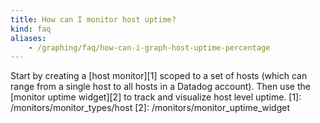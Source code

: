 ```yaml
---
title: How can I monitor host uptime?
kind: faq
aliases:
    - /graphing/faq/how-can-i-graph-host-uptime-percentage
---
```


Start by creating a [host monitor][1] scoped to a set of hosts (which can range from a single host to all hosts in a Datadog account). Then use the [monitor uptime widget][2] to track and visualize host level uptime.
[1]: /monitors/monitor_types/host
[2]: /monitors/monitor_uptime_widget
